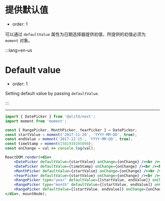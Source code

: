 # 提供默认值

- order: 1

可以通过 `defaultValue` 属性为日期选择器提供初值，所提供的初值必须为 `moment` 对象。

:::lang=en-us
# Default value

- order: 1

Setting default value by passing `defaultValue`.

:::

---

````jsx
import { DatePicker } from '@alifd/next';
import moment from 'moment';

const { RangePicker, MonthPicker, YearPicker } = DatePicker;
const startValue = moment('2017-11-20', 'YYYY-MM-DD', true);
const endValue = moment('2017-12-15', 'YYYY-MM-DD', true);
const timeStamp = moment(1581938105000);
const onChange = val => console.log(val);

ReactDOM.render(<div>
    <DatePicker defaultValue={startValue} onChange={onChange} /><br /><br />
    <DatePicker defaultValue={timeStamp} onChange={onChange} /><br /><br />
    <MonthPicker defaultValue={startValue} onChange={onChange} /><br /><br />
    <YearPicker defaultValue={startValue} onChange={onChange} /><br /><br />
    <RangePicker type="year" defaultValue={[startValue, endValue]} onChange={onChange} /><br /><br />
    <RangePicker type="month" defaultValue={[startValue, endValue]} onChange={onChange} /><br /><br />
    <RangePicker defaultValue={[startValue, endValue]} onChange={onChange} />
</div>, mountNode);
````
